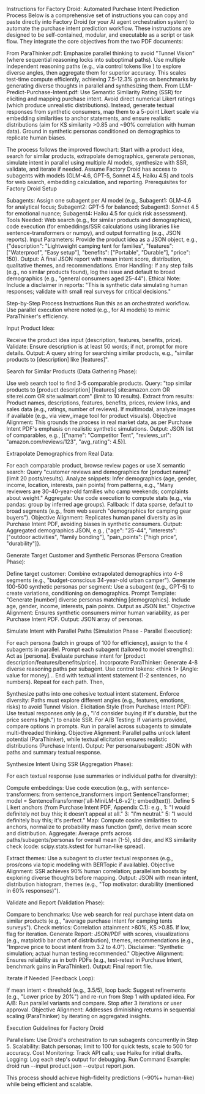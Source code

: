 Instructions for Factory Droid: Automated Purchase Intent Prediction Process
Below is a comprehensive set of instructions you can copy and paste directly into Factory Droid (or your AI agent orchestration system) to automate the purchase intent prediction workflow. These instructions are designed to be self-contained, modular, and executable as a script or task flow. They integrate the core objectives from the two PDF documents:

From ParaThinker.pdf: Emphasize parallel thinking to avoid "Tunnel Vision" (where sequential reasoning locks into suboptimal paths). Use multiple independent reasoning paths (e.g., via control tokens like <think i>) to explore diverse angles, then aggregate them for superior accuracy. This scales test-time compute efficiently, achieving 7.5-12.3% gains on benchmarks by generating diverse thoughts in parallel and synthesizing them.
From LLM-Predict-Purchase-Intent.pdf: Use Semantic Similarity Rating (SSR) for eliciting and mapping purchase intent. Avoid direct numerical Likert ratings (which produce unrealistic distributions). Instead, generate textual responses from synthetic consumers, map them to a 5-point Likert scale via embedding similarities to anchor statements, and ensure realistic distributions (aim for KS similarity >0.85 and ~90% correlation with human data). Ground in synthetic personas conditioned on demographics to replicate human biases.

The process follows the improved flowchart: Start with a product idea, search for similar products, extrapolate demographics, generate personas, simulate intent in parallel using multiple AI models, synthesize with SSR, validate, and iterate if needed. Assume Factory Droid has access to subagents with models (GLM-4.6, GPT-5, Sonnet 4.5, Haiku 4.5) and tools for web search, embedding calculation, and reporting.
Prerequisites for Factory Droid Setup

Subagents: Assign one subagent per AI model (e.g., Subagent1: GLM-4.6 for analytical focus; Subagent2: GPT-5 for balanced; Subagent3: Sonnet 4.5 for emotional nuance; Subagent4: Haiku 4.5 for quick risk assessment).
Tools Needed: Web search (e.g., for similar products and demographics), code execution (for embeddings/SSR calculations using libraries like sentence-transformers or numpy), and output formatting (e.g., JSON reports).
Input Parameters: Provide the product idea as a JSON object, e.g., {"description": "Lightweight camping tent for families", "features": ["Waterproof", "Easy setup"], "benefits": ["Portable", "Durable"], "price": 150}.
Output: A final JSON report with mean intent score, distribution, qualitative themes, and recommendations.
Error Handling: If any step fails (e.g., no similar products found), log the issue and default to broad demographics (e.g., "general consumers aged 25-44").
Ethical Note: Include a disclaimer in reports: "This is synthetic data simulating human responses; validate with small real surveys for critical decisions."

Step-by-Step Process Instructions
Run this as an orchestrated workflow. Use parallel execution where noted (e.g., for AI models) to mimic ParaThinker's efficiency.

Input Product Idea:

Receive the product idea input (description, features, benefits, price).
Validate: Ensure description is at least 50 words; if not, prompt for more details.
Output: A query string for searching similar products, e.g., "similar products to [description] like [features]".


Search for Similar Products (Data Gathering Phase):

Use web search tool to find 3-5 comparable products. Query: "top similar products to [product description] [features] site:amazon.com OR site:rei.com OR site:walmart.com" (limit to 10 results).
Extract from results: Product names, descriptions, features, benefits, prices, review links, and sales data (e.g., ratings, number of reviews).
If multimodal, analyze images if available (e.g., via view_image tool for product visuals).
Objective Alignment: This grounds the process in real market data, as per Purchase Intent PDF's emphasis on realistic synthetic simulations.
Output: JSON list of comparables, e.g., [{"name": "Competitor Tent", "reviews_url": "amazon.com/reviews/123", "avg_rating": 4.5}].


Extrapolate Demographics from Real Data:

For each comparable product, browse review pages or use X semantic search: Query "customer reviews and demographics for [product name]" (limit 20 posts/results).
Analyze snippets: Infer demographics (age, gender, income, location, interests, pain points) from patterns, e.g., "Many reviewers are 30-40-year-old families who camp weekends; complaints about weight."
Aggregate: Use code execution to compute stats (e.g., via pandas: group by inferred age groups).
Fallback: If data sparse, default to broad segments (e.g., from web search "demographics for camping gear buyers").
Objective Alignment: Replicates human panel diversity as in Purchase Intent PDF, avoiding biases in synthetic consumers.
Output: Aggregated demographics JSON, e.g., {"age": "25-44", "interests": ["outdoor activities", "family bonding"], "pain_points": ["high price", "durability"]}.


Generate Target Customer and Synthetic Personas (Persona Creation Phase):

Define target customer: Combine extrapolated demographics into 4-8 segments (e.g., "budget-conscious 34-year-old urban camper").
Generate 100-500 synthetic personas per segment: Use a subagent (e.g., GPT-5) to create variations, conditioning on demographics.
Prompt Template: "Generate [number] diverse personas matching [demographics]. Include age, gender, income, interests, pain points. Output as JSON list."
Objective Alignment: Ensures synthetic consumers mirror human variability, as per Purchase Intent PDF.
Output: JSON array of personas.


Simulate Intent with Parallel Paths (Simulation Phase - Parallel Execution):

For each persona (batch in groups of 100 for efficiency), assign to the 4 subagents in parallel.
Prompt each subagent (tailored to model strengths): Act as [persona]. Evaluate purchase intent for [product description/features/benefits/price].
Incorporate ParaThinker: Generate 4-8 diverse reasoning paths per subagent. Use control tokens: <think 1> [Angle: value for money]... End with textual intent statement (1-2 sentences, no numbers). Repeat for each path.
Then, <summary> Synthesize paths into one cohesive textual intent statement.
Enforce diversity: Paths must explore different angles (e.g., features, emotions, risks) to avoid Tunnel Vision.
Elicitation Style (from Purchase Intent PDF): Use textual responses only (e.g., "I'd consider buying if it's durable, but the price seems high.") to enable SSR.
For A/B Testing: If variants provided, compare options in prompts.
Run in parallel across subagents to simulate multi-threaded thinking.
Objective Alignment: Parallel paths unlock latent potential (ParaThinker), while textual elicitation ensures realistic distributions (Purchase Intent).
Output: Per persona/subagent: JSON with paths and summary textual response.


Synthesize Intent Using SSR (Aggregation Phase):

For each textual response (use summaries or individual paths for diversity):

Compute embeddings: Use code execution (e.g., with sentence-transformers: from sentence_transformers import SentenceTransformer; model = SentenceTransformer('all-MiniLM-L6-v2'); embed(text)).
Define 5 Likert anchors (from Purchase Intent PDF, Appendix C.1): e.g., 1: "I would definitely not buy this; it doesn't appeal at all." 3: "I'm neutral." 5: "I would definitely buy this; it's perfect."
Map: Compute cosine similarities to anchors, normalize to probability mass function (pmf), derive mean score and distribution.
Aggregate: Average pmfs across paths/subagents/personas for overall mean (1-5), std dev, and KS similarity check (code: scipy.stats.kstest for human-like spread).


Extract themes: Use a subagent to cluster textual responses (e.g., pros/cons via topic modeling with BERTopic if available).
Objective Alignment: SSR achieves 90% human correlation; parallelism boosts by exploring diverse thoughts before mapping.
Output: JSON with mean intent, distribution histogram, themes (e.g., "Top motivator: durability (mentioned in 60% responses)").


Validate and Report (Validation Phase):

Compare to benchmarks: Use web search for real purchase intent data on similar products (e.g., "average purchase intent for camping tents surveys").
Check metrics: Correlation attainment >80%, KS >0.85. If low, flag for iteration.
Generate Report: JSON/PDF with scores, visualizations (e.g., matplotlib bar chart of distribution), themes, recommendations (e.g., "Improve price to boost intent from 3.2 to 4.0").
Disclaimer: "Synthetic simulation; actual human testing recommended."
Objective Alignment: Ensures reliability as in both PDFs (e.g., test-retest in Purchase Intent, benchmark gains in ParaThinker).
Output: Final report file.


Iterate if Needed (Feedback Loop):

If mean intent < threshold (e.g., 3.5/5), loop back: Suggest refinements (e.g., "Lower price by 20%") and re-run from Step 1 with updated idea.
For A/B: Run parallel variants and compare.
Stop after 3 iterations or user approval.
Objective Alignment: Addresses diminishing returns in sequential scaling (ParaThinker) by iterating on aggregated insights.



Execution Guidelines for Factory Droid

Parallelism: Use Droid's orchestration to run subagents concurrently in Step 5.
Scalability: Batch personas; limit to 100 for quick tests, scale to 500 for accuracy.
Cost Monitoring: Track API calls; use Haiku for initial drafts.
Logging: Log each step's output for debugging.
Run Command Example: droid run --input product.json --output report.json.

This process should achieve high-fidelity predictions (~90%+ human-like) while being efficient and scalable.